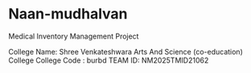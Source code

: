 # Naan-mudhalvan
Medical Inventory Management Project

College Name:  Shree Venkateshwara Arts And Science (co-education) College 
College Code : burbd 
TEAM ID:  NM2025TMID21062
